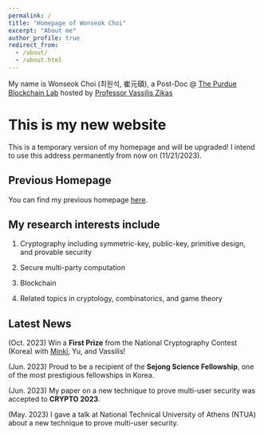 ```yaml
---
permalink: /
title: "Homepage of Wonseok Choi"
excerpt: "About me"
author_profile: true
redirect_from: 
  - /about/
  - /about.html
---
```


My name is Wonseok Choi (최원석, 崔元碩), a Post-Doc @ [The Purdue Blockchain Lab](https://www.cs.purdue.edu/blockchain/index.html) hosted by [Professor Vassilis Zikas](https://www.cs.purdue.edu/homes/vzikas/)

This is my new website
======
This is a temporary version of my homepage and will be upgraded! I intend to use this address permanently from now on (11/21/2023).


Previous Homepage
------
You can find my previous homepage [here](https://sites.google.com/view/choiwonseok/home).



My research interests include 
------
1. Cryptography including symmetric-key, public-key, primitive design, and provable security

1. Secure multi-party computation

1. Blockchain

1. Related topics in cryptology, combinatorics, and game theory



Latest News
------
(Oct. 2023)	Win a **First Prize** from the National Cryptography Contest (Korea) with [Minki](https://hhanmk.github.io/), Yu, and Vassilis!

(Jun. 2023)	Proud to be a recipient of the **Sejong Science Fellowship**, one of the most prestigious fellowships in Korea.

(Jun. 2023)	My paper on a new technique to prove multi-user security was accepted to **CRYPTO 2023**.

(May. 2023)	I gave a talk at National Technical University of Athens (NTUA) about a new technique to prove multi-user security. 



